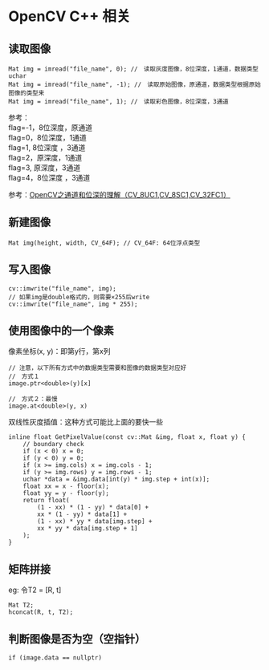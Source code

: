 # OpenCV C++ 相关

## 读取图像
```
Mat img = imread("file_name", 0); //　读取灰度图像，8位深度，1通道，数据类型uchar
Mat img = imread("file_name", -1); //　读取原始图像，原通道，数据类型根据原始图像的类型来
Mat img = imread("file_name", 1); //　读取彩色图像，8位深度，3通道
```
参考：  
flag=-1，8位深度，原通道  
flag=0，8位深度，1通道  
flag=1,   8位深度  ，3通道  
flag=2，原深度，1通道  
flag=3,  原深度，3通道  
flag=4，8位深度 ，3通道  

参考：[OpenCV之通道和位深的理解（CV_8UC1,CV_8SC1,CV_32FC1）](https://blog.csdn.net/u011028345/article/details/75415914)



## 新建图像
```
Mat img(height, width, CV_64F); // CV_64F: 64位浮点类型
```

## 写入图像
```
cv::imwrite("file_name", img);
// 如果img是double格式的，则需要×255后write
cv::imwrite("file_name", img * 255);
```

## 使用图像中的一个像素
像素坐标(x, y)：即第y行，第x列
```
// 注意，以下所有方式中的数据类型需要和图像的数据类型对应好
//　方式１
image.ptr<double>(y)[x]

//　方式２：最慢
image.at<double>(y, x)
```
 双线性灰度插值：这种方式可能比上面的要快一些
```
inline float GetPixelValue(const cv::Mat &img, float x, float y) {
    // boundary check
    if (x < 0) x = 0;
    if (y < 0) y = 0;
    if (x >= img.cols) x = img.cols - 1;
    if (y >= img.rows) y = img.rows - 1;
    uchar *data = &img.data[int(y) * img.step + int(x)];
    float xx = x - floor(x);
    float yy = y - floor(y);
    return float(
        (1 - xx) * (1 - yy) * data[0] +
        xx * (1 - yy) * data[1] +
        (1 - xx) * yy * data[img.step] +
        xx * yy * data[img.step + 1]
    );
}
```

## 矩阵拼接
eg: 令T2 = [R, t]
```
Mat T2;
hconcat(R, t, T2);
```

## 判断图像是否为空（空指针）
```
if (image.data == nullptr)
```